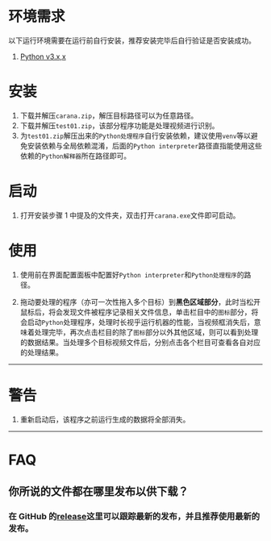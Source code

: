 # 环境需求

以下运行环境需要在运行前自行安装，推荐安装完毕后自行验证是否安装成功。

1. [Python v3.x,x](https://www.python.org/downloads/)

# 安装

1. 下载并解压`carana.zip`，解压目标路径可以为任意路径。
2. 下载并解压`test01.zip`，该部分程序功能是处理视频进行识别。
3. 为`test01.zip`解压出来的`Python处理程序`自行安装依赖，建议使用`venv`等以避免安装依赖与全局依赖混淆，后面的`Python interpreter`路径直指能使用这些依赖的`Python解释器`所在路径即可。

# 启动

1. 打开安装步骤 1 中提及的文件夹，双击打开`carana.exe`文件即可启动。

# 使用

1. 使用前在界面配置面板中配置好`Python interpreter`和`Python处理程序`的路径。

2. 拖动要处理的程序（亦可一次性拖入多个目标）到**黑色区域部分**，此时当松开鼠标后，将会发现文件被程序记录相关文件信息，单击栏目中的`图标`部分，将会启动`Python`处理程序，处理时长视乎运行机器的性能，当视频框消失后，意味着处理完毕，再次点击栏目的除了`图标`部分以外其他区域，则可以看到处理的数据结果。当处理多个目标视频文件后，分别点击各个栏目可查看各自对应的处理结果。

---

# 警告

1. 重新启动后，该程序之前运行生成的数据将全部消失。

---

# FAQ

## 你所说的文件都在哪里发布以供下载？

### 在 GitHub 的[release](https://github.com/hJinRong/cup/releases)这里可以跟踪最新的发布，并且推荐使用最新的发布。
